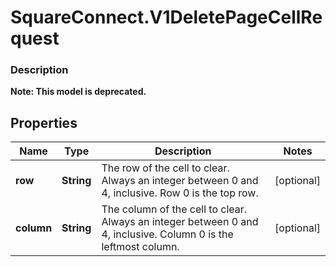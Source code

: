 # SquareConnect.V1DeletePageCellRequest

### Description
**Note: This model is deprecated.**



## Properties
Name | Type | Description | Notes
------------ | ------------- | ------------- | -------------
**row** | **String** | The row of the cell to clear. Always an integer between 0 and 4, inclusive. Row 0 is the top row. | [optional] 
**column** | **String** | The column of the cell to clear. Always an integer between 0 and 4, inclusive. Column 0 is the leftmost column. | [optional] 



